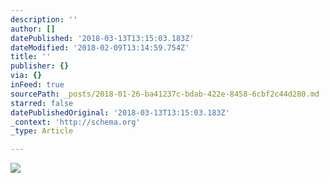 ```yaml
---
description: ''
author: []
datePublished: '2018-03-13T13:15:03.183Z'
dateModified: '2018-02-09T13:14:59.754Z'
title: ''
publisher: {}
via: {}
inFeed: true
sourcePath: _posts/2018-01-26-ba41237c-bdab-422e-8458-6cbf2c44d280.md
starred: false
datePublishedOriginal: '2018-03-13T13:15:03.183Z'
_context: 'http://schema.org'
_type: Article

---
```

![](https://the-grid-user-content.s3-us-west-2.amazonaws.com/38112a8d-0dd9-43f6-bd52-c15195c239b9.jpg)